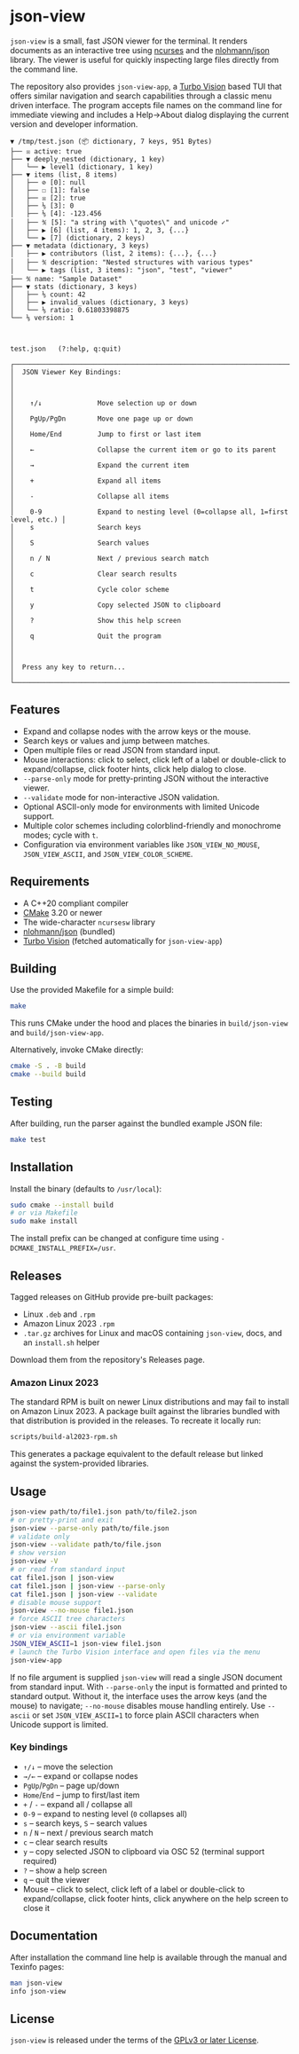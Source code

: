 # json-view

`json-view` is a small, fast JSON viewer for the terminal.  It renders
documents as an interactive tree using
[ncurses](https://invisible-island.net/ncurses/) and the
[nlohmann/json](https://github.com/nlohmann/json) library.  The viewer is
useful for quickly inspecting large files directly from the command line.

The repository also provides `json-view-app`, a
[Turbo Vision](https://github.com/magiblot/tvision) based TUI that offers
similar navigation and search capabilities through a classic menu driven
interface. The program accepts file names on the command line for
immediate viewing and includes a Help→About dialog displaying the current
version and developer information.

```
▼ /tmp/test.json (📦 dictionary, 7 keys, 951 Bytes)
├── ☒ active: true
├── ▼ deeply_nested (dictionary, 1 key)
│   └── ▶ level1 (dictionary, 1 key)
├── ▼ items (list, 8 items)
│   ├── ⊘ [0]: null
│   ├── ☐ [1]: false
│   ├── ☒ [2]: true
│   ├── ⅑ [3]: 0
│   ├── ⅑ [4]: -123.456
│   ├── ℀ [5]: "a string with \"quotes\" and unicode ✓"
│   ├── ▶ [6] (list, 4 items): 1, 2, 3, {...}
│   └── ▶ [7] (dictionary, 2 keys)
├── ▼ metadata (dictionary, 3 keys)
│   ├── ▶ contributors (list, 2 items): {...}, {...}
│   ├── ℀ description: "Nested structures with various types"
│   └── ▶ tags (list, 3 items): "json", "test", "viewer"
├── ℀ name: "Sample Dataset"
├── ▼ stats (dictionary, 3 keys)
│   ├── ⅑ count: 42
│   ├── ▶ invalid_values (dictionary, 3 keys)
│   └── ⅑ ratio: 0.61803398875
└── ⅑ version: 1



test.json   (?:help, q:quit)
```

```
┌───────────────────────────────────────────────────────────────────────────────────┐
│  JSON Viewer Key Bindings:                                                        │
│                                                                                   │
│    ↑/↓              Move selection up or down                                     │
│    PgUp/PgDn        Move one page up or down                                      │
│    Home/End         Jump to first or last item                                    │
│    ←                Collapse the current item or go to its parent                 │
│    →                Expand the current item                                       │
│    +                Expand all items                                              │
│    -                Collapse all items                                            │
│    0-9              Expand to nesting level (0=collapse all, 1=first level, etc.) │
│    s                Search keys                                                   │
│    S                Search values                                                 │
│    n / N            Next / previous search match                                  │
│    c                Clear search results                                          │
│    t                Cycle color scheme                                            │
│    y                Copy selected JSON to clipboard                               │
│    ?                Show this help screen                                         │
│    q                Quit the program                                              │
│                                                                                   │
│  Press any key to return...                                                       │
└───────────────────────────────────────────────────────────────────────────────────┘
```

## Features

* Expand and collapse nodes with the arrow keys or the mouse.
* Search keys or values and jump between matches.
* Open multiple files or read JSON from standard input.
* Mouse interactions: click to select, click left of a label or double-click to expand/collapse, click footer hints, click help dialog to close.
* `--parse-only` mode for pretty-printing JSON without the interactive viewer.
* `--validate` mode for non-interactive JSON validation.
* Optional ASCII-only mode for environments with limited Unicode support.
* Multiple color schemes including colorblind-friendly and monochrome modes; cycle with `t`.
* Configuration via environment variables like `JSON_VIEW_NO_MOUSE`, `JSON_VIEW_ASCII`, and `JSON_VIEW_COLOR_SCHEME`.

## Requirements

* A C++20 compliant compiler
* [CMake](https://cmake.org) 3.20 or newer
* The wide-character `ncursesw` library
* [nlohmann/json](https://github.com/nlohmann/json) (bundled)
* [Turbo Vision](https://github.com/magiblot/tvision) (fetched automatically for `json-view-app`)

## Building

Use the provided Makefile for a simple build:

```sh
make
```

This runs CMake under the hood and places the binaries in `build/json-view`
and `build/json-view-app`.

Alternatively, invoke CMake directly:

```sh
cmake -S . -B build
cmake --build build
```

## Testing

After building, run the parser against the bundled example JSON file:

```sh
make test
```

## Installation

Install the binary (defaults to `/usr/local`):

```sh
sudo cmake --install build
# or via Makefile
sudo make install
```

The install prefix can be changed at configure time using
`-DCMAKE_INSTALL_PREFIX=/usr`.

## Releases

Tagged releases on GitHub provide pre-built packages:

* Linux `.deb` and `.rpm`
* Amazon Linux 2023 `.rpm`
* `.tar.gz` archives for Linux and macOS containing `json-view`, docs, and an `install.sh` helper

Download them from the repository's Releases page.

### Amazon Linux 2023

The standard RPM is built on newer Linux distributions and may fail to install
on Amazon Linux 2023. A package built against the libraries bundled with that
distribution is provided in the releases. To recreate it locally run:

```sh
scripts/build-al2023-rpm.sh
```

This generates a package equivalent to the default release but linked against
the system-provided libraries.

## Usage

```sh
json-view path/to/file1.json path/to/file2.json
# or pretty-print and exit
json-view --parse-only path/to/file.json
# validate only
json-view --validate path/to/file.json
# show version
json-view -V
# or read from standard input
cat file1.json | json-view
cat file1.json | json-view --parse-only
cat file1.json | json-view --validate
# disable mouse support
json-view --no-mouse file1.json
# force ASCII tree characters
json-view --ascii file1.json
# or via environment variable
JSON_VIEW_ASCII=1 json-view file1.json
# launch the Turbo Vision interface and open files via the menu
json-view-app
```

If no file argument is supplied `json-view` will read a single JSON document
from standard input.  With `--parse-only` the input is formatted and printed to
standard output. Without it, the interface uses the arrow keys (and the mouse)
to navigate; `--no-mouse` disables mouse handling entirely. Use `--ascii` or
set `JSON_VIEW_ASCII=1` to force plain ASCII characters when Unicode support is
limited.

### Key bindings

* `↑/↓` – move the selection
* `→/←` – expand or collapse nodes
* `PgUp`/`PgDn` – page up/down
* `Home`/`End` – jump to first/last item
* `+` / `-` – expand all / collapse all
* `0-9` – expand to nesting level (`0` collapses all)
* `s` – search keys, `S` – search values
* `n` / `N` – next / previous search match
* `c` – clear search results
* `y` – copy selected JSON to clipboard via OSC 52 (terminal support required)
* `?` – show a help screen
* `q` – quit the viewer
* Mouse – click to select, click left of a label or double-click to expand/collapse, click footer hints, click anywhere on the help screen to close it

## Documentation

After installation the command line help is available through the manual and
Texinfo pages:

```sh
man json-view
info json-view
```

## License

`json-view` is released under the terms of the [GPLv3 or later License](LICENSE).
